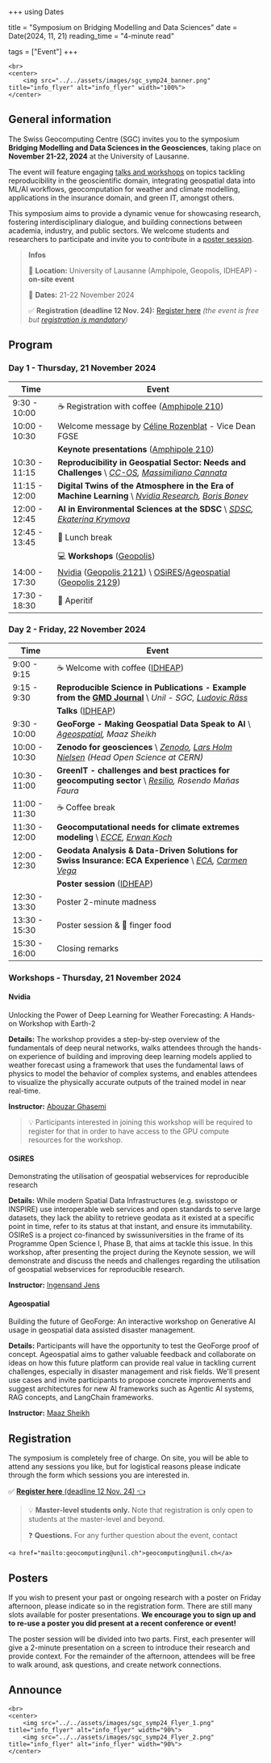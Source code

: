 +++
using Dates

title = "Symposium on Bridging Modelling and Data Sciences"
date = Date(2024, 11, 21)
reading_time = "4-minute read"

tags = ["Event"]
+++

~~~
<br>
<center>
    <img src="../../assets/images/sgc_symp24_banner.png" title="info_flyer" alt="info_flyer" width="100%">
</center>
~~~

## General information

The Swiss Geocomputing Centre (SGC) invites you to the symposium **Bridging Modelling and Data Sciences in the Geosciences**, taking place on **November 21-22, 2024** at the University of Lausanne.

The event will feature engaging [talks and workshops](#program) on topics tackling reproducibility in the geoscientific domain, integrating geospatial data into ML/AI workflows, geocomputation for weather and climate modelling, applications in the insurance domain, and green IT, amongst others.

This symposium aims to provide a dynamic venue for showcasing research, fostering interdisciplinary dialogue, and building connections between academia, industry, and public sectors. We welcome students and researchers to participate and invite you to contribute in a [poster session](#posters).

> **Infos**
>
> :mag_right: **Location:** University of Lausanne (Amphipole, Geopolis, IDHEAP) - **on-site event**
>
> 📅 **Dates:** 21-22 November 2024
>
> ✅ **Registration (deadline 12 Nov. 24):** [Register here](#registration) _(the event is free but [registration is mandatory](#registration))_


## Program

### Day 1 - Thursday, 21 November 2024

| **Time**         | **Event**                                                 |
| ---------------- | --------------------------------------------------------- |
| 9:30 - 10:00     | :coffee: Registration with coffee ([Amphipole 210](https://planete.unil.ch/?local=POL-210))         |
| 10:00 - 10:30    | Welcome message by [Céline Rozenblat](https://applicationspub.unil.ch/interpub/noauth/php/Un/UnPers.php?PerNum=1048878&LanCode=37) - Vice Dean FGSE |
|                  |  **Keynote presentations** ([Amphipole 210](https://planete.unil.ch/?local=POL-210)) |
| 10:30 - 11:15    | **Reproducibility in Geospatial Sector: Needs and Challenges** \\ _[CC-OS](https://www.supsi.ch/en/cc-os), [Massimiliano Cannata](https://www.supsi.ch/massimiliano-cannata)_ |
| 11:15 - 12:00    | **Digital Twins of the Atmosphere in the Era of Machine Learning** \\ _[Nvidia Research](https://www.nvidia.com/en-us/), [Boris Bonev](https://research.nvidia.com/person/boris-bonev)_ |
| 12:00 - 12:45    | **AI in Environmental Sciences at the SDSC** \\ _[SDSC](https://www.datascience.ch/), [Ekaterina Krymova](https://www.datascience.ch/people/ekaterina-krymova)_ |
| 12:45 - 13:45    | :spaghetti: Lunch break                                      |
|                  | :computer: **Workshops** ([Geopolis](https://planete.unil.ch/?batiment=GEO)) |
| 14:00 - 17:30    | [Nvidia](#nvidia) ([Geopolis 2121](https://planete.unil.ch/?local=GEO-2121)) \\ [OSiRES](#osires)/[Ageospatial](#ageospatial) ([Geopolis 2129](https://planete.unil.ch/?local=GEO-2129)) |
| 17:30 - 18:30    | :beer: Aperitif                                          |


### Day 2 - Friday, 22 November 2024

| **Time**         | **Event**                                                 |
| ---------------- | --------------------------------------------------------- |
| 9:00 - 9:15      | :coffee: Welcome with coffee  ([IDHEAP](https://planete.unil.ch/?batiment=IDP))                    |
| 9:15 - 9:30      | **Reproducible Science in Publications - Example from the [GMD Journal](https://www.geoscientific-model-development.net/)** \\ _Unil - SGC, [Ludovic Räss](https://github.com/luraess)_ |
|                  |  **Talks** ([IDHEAP](https://planete.unil.ch/?batiment=IDP)) |
| 9:30 - 10:00     | **GeoForge - Making Geospatial Data Speak to AI** \\ _[Ageospatial](https://www.ageospatial.com/), Maaz Sheikh_ |
| 10:00 - 10:30    | **Zenodo for geosciences** \\ _[Zenodo](https://zenodo.org/), [Lars Holm Nielsen](https://sparks.cern/nielsen-lars) (Head Open Science at CERN)_ |
| 10:30 - 11:00    | **GreenIT - challenges and best practices for geocomputing sector** \\ _[Resilio](https://www.resilio.com/), Rosendo Mañas Faura_ |
| 11:00 - 11:30    | :coffee: Coffee break                                     |
| 11:30 - 12:00    | **Geocomputational needs for climate extremes modeling** \\ _[ECCE](https://applicationspub.unil.ch/interpub/noauth/php/Un/UnUnite.php?UnId=394&LanCode=8), [Erwan Koch](https://applicationspub.unil.ch/interpub/noauth/php/Un/UnPers.php?PerNum=1263941&LanCode=8)_ |
| 12:00 - 12:30    | **Geodata Analysis & Data-Driven Solutions for Swiss Insurance: ECA Experience** \\ _[ECA](https://www.eca-vaud.ch/), [Carmen Vega](https://ch.linkedin.com/in/carmen-vega-orozco-a681b424)_ |
|                  | **Poster session** ([IDHEAP](https://planete.unil.ch/?batiment=IDP)) |
| 12:30 - 13:30    | Poster 2-minute madness                                   |
| 13:30 - 15:30    | Poster session & :hamburger: finger food                  |
| 15:30 - 16:00    | Closing remarks                                           |

### Workshops - Thursday, 21 November 2024

#### Nvidia
Unlocking the Power of Deep Learning for Weather Forecasting: A Hands-on Workshop with Earth-2

**Details:** The workshop provides a step-by-step overview of the fundamentals of deep neural networks, walks attendees through the hands-on experience of building and improving deep learning models applied to weather forecast using a framework that uses the fundamental laws of physics to model the behavior of complex systems, and enables attendees to visualize the physically accurate outputs of the trained model in near real-time.

**Instructor:** [Abouzar Ghasemi](https://www.linkedin.com/in/abouzar-ghasemi-a204013b/)

> :bulb: Participants interested in joining this workshop will be required to register for that in order to have access to the GPU compute resources for the workshop.

#### OSiRES
Demonstrating the utilisation of geospatial webservices for reproducible research

**Details:** While modern Spatial Data Infrastructures (e.g. swisstopo or INSPIRE) use interoperable web services and open standards to serve large datasets, they lack the ability to retrieve geodata as it existed at a specific point in time, refer to its status at that instant, and ensure its immutability.
OSIReS is a project co-financed by swissuniversities in the frame of its Programme Open Science I, Phase B, that aims at tackle this issue. In this
workshop, after presenting the project during the Keynote session, we will demonstrate and discuss the needs and challenges regarding the utilisation of geospatial webservices for reproducible research.

**Instructor:** [Ingensand Jens](https://people.hes-so.ch/de/profile/2912116448-jens-ingensand)

#### Ageospatial
Building the future of GeoForge: An interactive workshop on Generative AI usage in geospatial data assisted disaster management.

**Details:** Participants will have the opportunity to test the GeoForge proof of concept. Ageospatial aims to gather valuable feedback and collaborate on ideas on how this future platform can provide real value in tackling current challenges, especially in disaster management and risk fields. We'll present use cases and invite participants to propose concrete improvements and suggest architectures for new AI frameworks such as Agentic AI systems, RAG concepts, and LangChain frameworks.

**Instructor:** [Maaz Sheikh](https://www.linkedin.com/in/maaz-sheikh99/)

## Registration

The symposium is completely free of charge. On site, you will be able to attend any sessions
you like, but for logistical reasons please indicate through the form which sessions you are interested in.


✅ [**Register here** (deadline 12 Nov. 24) :point_left:](https://events.unil.ch/register/377)

> :bulb: **Master-level students only.** Note that registration is only open to students at the master-level and beyond.
>
> :question: **Questions.** For any further question about the event, contact
~~~
<a href="mailto:geocomputing@unil.ch">geocomputing@unil.ch</a>
~~~

## Posters

If you wish to present your past or ongoing research with a poster on Friday afternoon, please indicate so in the registration form. There are still many slots available for poster presentations. **We encourage you to sign up and to re-use a poster you did present at a recent conference or event!**

The poster session will be divided into two parts. First, each presenter will give a 2-minute presentation on a screen to introduce their research and provide context. For the remainder of the afternoon, attendees will be free to walk around, ask questions, and create network connections.

## Announce

~~~
<br>
<center>
    <img src="../../assets/images/sgc_symp24_Flyer_1.png" title="info_flyer" alt="info_flyer" width="90%">
    <img src="../../assets/images/sgc_symp24_Flyer_2.png" title="info_flyer" alt="info_flyer" width="90%">
</center>
~~~
